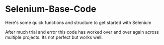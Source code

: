 # Selenium-Base-Code
Here's some quick functions and structure to get started with Selenium

After much trial and error this code has worked over and over again across multiple projects.  Its not perfect but works well. 
